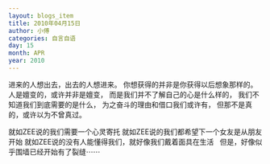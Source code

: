```yaml
---
layout: blogs_item
title: 2010年04月15日
author: 小傅
categories: 自言自语
day: 15
month: APR
year: 2010
---
```




进来的人想出去，出去的人想进来。
你想获得的并非是你获得以后想象那样的。
人是嬗变的，或许并非是嬗变，
而是我们并不了解自己的心是什么样的，
我们不知道我们到底需要的是什么，
为之奋斗的理由和借口我们或许有，
但那不是真的，或许以为不曾真过。

就如ZEE说的我们需要一个心灵寄托
就如ZEE说的我们都希望下一个女友是从朋友开始
就如ZEE说的没有人能懂得我们，就好像我们戴着面具在生活
&nbsp;
但是，好像似乎围墙已经开始有了裂缝⋯⋯


